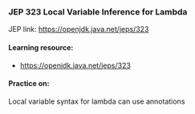 ### JEP 323 Local Variable Inference for Lambda

JEP link: https://openjdk.java.net/jeps/323

#### Learning resource:
- https://openjdk.java.net/jeps/323


#### Practice on:
Local variable syntax for lambda can use annotations